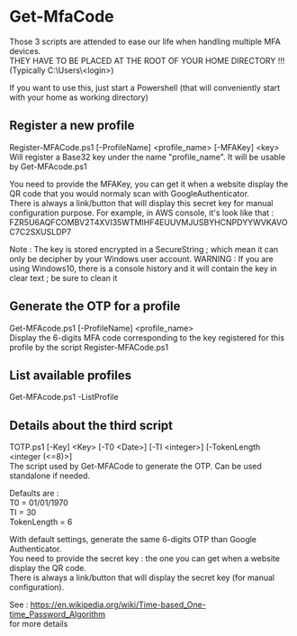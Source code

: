 # Get-MfaCode
Those 3 scripts are attended to ease our life when handling multiple MFA devices. <br />
THEY HAVE TO BE PLACED AT THE ROOT OF YOUR HOME DIRECTORY !!! <br />
(Typically C:\Users\\\<login>) <br />

If you want to use this, just start a Powershell (that will conveniently start with your home as working directory)

## Register a new profile
Register-MFACode.ps1 [-ProfileName] \<profile_name\> [-MFAKey] \<key\> <br />
Will register a Base32 key under the name "profile_name". It will be usable by Get-MFAcode.ps1 <br />

You need to provide the MFAKey, you can get it when a website display the QR code that you would normaly scan with GoogleAuthenticator. <br />
There is always a link/button that will display this secret key for manual configuration purpose. For example, in AWS console, it's look like that : FZR5U6AQFCOMBV2T4XVI35WTMIHF4EUUVMJUSBYHCNPDYYWVKAVOC7C2SXUSLDP7

Note : The key is stored encrypted in a SecureString ; which mean it can only be decipher by your Windows user account.
WARNING : If you are using Windows10, there is a console history and it will contain the key in clear text ; be sure to clean it

## Generate the OTP for a profile
Get-MFAcode.ps1 [-ProfileName] \<profile_name\> <br />
Display the 6-digits MFA code corresponding to the key registered for this profile by the script Register-MFACode.ps1

## List available profiles
Get-MFAcode.ps1 -ListProfile

## Details about the third script
TOTP.ps1 [-Key] \<Key\> [-T0 \<Date\>] [-TI \<integer\>] [-TokenLength <integer (<=8)>] <br />
The script used by Get-MFACode to generate the OTP. Can be used standalone if needed.

Defaults are : <br />
T0 = 01/01/1970 <br />
TI = 30 <br />
TokenLength = 6 <br />

With default settings, generate the same 6-digits OTP than Google Authenticator. <br />
You need to provide the secret key : the one you can get when a website display the QR code. <br />
There is always a link/button that will display the secret key (for manual configuration).

See : https://en.wikipedia.org/wiki/Time-based_One-time_Password_Algorithm <br />
for more details
